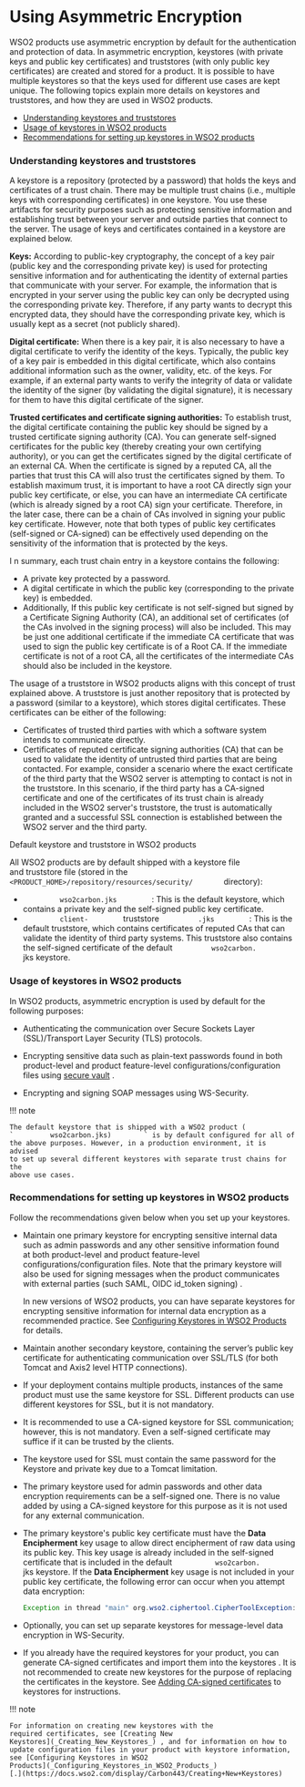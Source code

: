 # Using Asymmetric Encryption

WSO2 products use asymmetric encryption by default for the
authentication and protection of data. In asymmetric encryption,
keystores (with private keys and public key certificates) and
truststores (with only public key certificates) are created and stored
for a product. It is possible to have multiple keystores so that the
keys used for different use cases are kept unique. The following topics
explain more details on keystores and truststores, and how they are used
in WSO2 products.

-   [Understanding keystores and
    truststores](#UsingAsymmetricEncryption-Understandingkeystoresandtruststores)
-   [Usage of keystores in WSO2
    products](#UsingAsymmetricEncryption-setting_up_keystoresUsageofkeystoresinWSO2products)
-   [Recommendations for setting up keystores in WSO2
    products](#UsingAsymmetricEncryption-recommendationsRecommendationsforsettingupkeystoresinWSO2products)

### Understanding keystores and truststores

A keystore is a repository (protected by a password) that holds the keys
and certificates of a trust chain. There may be multiple trust chains
(i.e., multiple keys with corresponding certificates) in one keystore.
You use these artifacts for security purposes such as protecting
sensitive information and establishing trust between your server and
outside parties that connect to the server. The usage of keys and
certificates contained in a keystore are explained below.

**Keys:** According to public-key cryptography, the concept of a key
pair (public key and the corresponding private key) is used for
protecting sensitive information and for authenticating the identity of
external parties that communicate with your server. For example, the
information that is encrypted in your server using the public key can
only be decrypted using the corresponding private key. Therefore, if any
party wants to decrypt this encrypted data, they should have the
corresponding private key, which is usually kept as a secret (not
publicly shared).

**Digital certificate:** When there is a key pair, it is also necessary
to have a digital certificate to verify the identity of the keys.
Typically, the public key of a key pair is embedded in this digital
certificate, which also contains additional information such as the
owner, validity, etc. of the keys. For example, if an external party
wants to verify the integrity of data or validate the identity of the
signer (by validating the digital signature), it is necessary for them
to have this digital certificate of the signer.

**Trusted certificates and certificate signing authorities:** To
establish trust, the digital certificate containing the public key
should be signed by a trusted certificate signing authority (CA). You
can generate self-signed certificates for the public key (thereby
creating your own certifying authority), or you can get the certificates
signed by the digital certificate of an external CA. When the
certificate is signed by a reputed CA, all the parties that trust this
CA will also trust the certificates signed by them. To establish maximum
trust, it is important to have a root CA directly sign your public key
certificate, or else, you can have an intermediate CA certificate (which
is already signed by a root CA) sign your certificate. Therefore, in the
later case, there can be a chain of CAs involved in signing your public
key certificate. However, note that both types of public key
certificates (self-signed or CA-signed) can be effectively used
depending on the sensitivity of the information that is protected by the
keys.

I n summary, each trust chain entry in a keystore contains the
following:

-   A private key protected by a password.
-   A digital certificate in which the public key (corresponding to the
    private key) is embedded.
-   Additionally, If this public key certificate is not self-signed but
    signed by a Certificate Signing Authority (CA), an additional set of
    certificates (of the CAs involved in the signing process) will also
    be included. This may be just one additional certificate if the
    immediate CA certificate that was used to sign the public key
    certificate is of a Root CA. If the immediate certificate is not of
    a root CA, all the certificates of the intermediate CAs should also
    be included in the keystore.  

The usage of a truststore in WSO2 products aligns with this concept of
trust explained above. A truststore is just another repository that is
protected by a password (similar to a keystore), which stores digital
certificates. These certificates can be either of the following:

-   Certificates of trusted third parties with which a software system
    intends to communicate directly.
-   Certificates of reputed certificate signing authorities (CA) that
    can be used to validate the identity of untrusted third parties that
    are being contacted. For example, consider a scenario where the
    exact certificate of the third party that the WSO2 server is
    attempting to contact is not in the truststore. In this scenario, if
    the third party has a CA-signed certificate and one of the
    certificates of its trust chain is already included in the WSO2
    server's truststore, the trust is automatically granted and a
    successful SSL connection is established between the WSO2 server and
    the third party.

Default keystore and truststore in WSO2 products

All WSO2 products are by default shipped with a keystore file
and truststore file (stored in the
`         <PRODUCT_HOME>/repository/resources/security/        `
directory):

-   `          wso2carbon.jks         ` : This is the default keystore,
    which contains a private key and the self-signed public key
    certificate.
-   `          client-         ` truststore `          .jks         ` :
    This is the default truststore, which contains certificates of
    reputed CAs that can validate the identity of third party systems.
    This truststore also contains the self-signed certificate of the
    default `          wso2carbon.         ` jks keystore.

### Usage of keystores in WSO2 products

In WSO2 products, asymmetric encryption is used by default for the
following purposes:

-   Authenticating the communication over Secure Sockets Layer
    (SSL)/Transport Layer Security (TLS) protocols.
-   Encrypting sensitive data such as plain-text passwords found in both
    product-level and product feature-level configurations/configuration
    files using [secure vault](_Carbon_Secure_Vault_Implementation_) .

-   Encrypting and signing SOAP messages using WS-Security.

!!! note
    
    The default keystore that is shipped with a WSO2 product (
    `         wso2carbon.jks)        ` is by default configured for all of
    the above purposes. However, in a production environment, it is advised
    to set up several different keystores with separate trust chains for the
    above use cases.
    

### Recommendations for setting up keystores in WSO2 products

Follow the recommendations given below when you set up your keystores.

-   Maintain one primary keystore for encrypting sensitive internal data
    such as admin passwords and any other sensitive information found
    at both product-level and product feature-level
    configurations/configuration files. Note that the primary
    keystore will also be used for signing messages when the product
    communicates with external parties (such SAML, OIDC id\_token
    signing) .

    In new versions of WSO2 products, you can have separate keystores
    for encrypting sensitive information for internal data encryption as
    a recommended practice. See [Configuring Keystores in WSO2
    Products](_Configuring_Keystores_in_WSO2_Products_) for details.

-   Maintain another secondary keystore, containing the server’s public
    key certificate for authenticating communication over SSL/TLS (for
    both Tomcat and Axis2 level HTTP connections).

-   If your deployment contains multiple products, instances of the same
    product must use the same keystore for SSL. Different products can
    use different keystores for SSL, but it is not mandatory.

-   It is recommended to use a CA-signed keystore for SSL communication;
    however, this is not mandatory. Even a self-signed certificate may
    suffice if it can be trusted by the clients.

-   The keystore used for SSL must contain the same password for the
    Keystore and private key due to a Tomcat limitation.

-   The primary keystore used for admin passwords and other data
    encryption requirements can be a self-signed one. There is no value
    added by using a CA-signed keystore for this purpose as it is not
    used for any external communication.

-   The primary keystore's public key certificate must have the **Data
    Encipherment** key usage to allow direct encipherment of raw data
    using its public key. This key usage is already included in the
    self-signed certificate that is included in the default
    `           wso2carbon.          ` jks keystore. If the **Data
    Encipherment** key usage is not included in your public key
    certificate, the following error can occur when you attempt data
    encryption:  

    ``` java
    Exception in thread "main" org.wso2.ciphertool.CipherToolException: Error initializing Cipher at org.wso2.ciphertool.CipherTool.handleException(CipherTool.java:861) at org.wso2.ciphertool.CipherTool.initCipher(CipherTool.java:202) at org.wso2.ciphertool.CipherTool.main(CipherTool.java:80) Caused by: java.security.InvalidKeyException: Wrong key usage at javax.crypto.Cipher.init(DashoA13..) at javax.crypto.Cipher.init(DashoA13..) at org.wso2.ciphertool.CipherTool.initCipher(CipherTool.java:200) ... 1 more
    ```

-   Optionally, you can set up separate keystores for message-level data
    encryption in WS-Security.

-   If you already have the required keystores for your product, you can
    generate CA-signed certificates and import them into the keystores .
    It is not recommended to create new keystores for the purpose of
    replacing the certificates in the keystore. See [Adding CA-signed
    certificates](Creating-New-Keystores_53125463.html#CreatingNewKeystores-ca_certificate)
    to keystores for instructions.

!!! note
    
    For information on creating new keystores with the
    required certificates, see [Creating New
    Keystores](_Creating_New_Keystores_) , and for information on how to
    update configuration files in your product with keystore information,
    see [Configuring Keystores in WSO2
    Products](_Configuring_Keystores_in_WSO2_Products_)
    [.](https://docs.wso2.com/display/Carbon443/Creating+New+Keystores)
    
